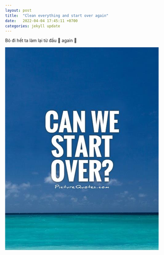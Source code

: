 ```yaml
---
layout: post
title:  "Clean everything and start over again"
date:   2022-04-04 17:45:11 +0700
categories: jekyll update
---
```


Bỏ đi hết ta làm lại từ đầu 🤣 again 🤣

![](/images/can-we-start-over-quote-1.jpg)